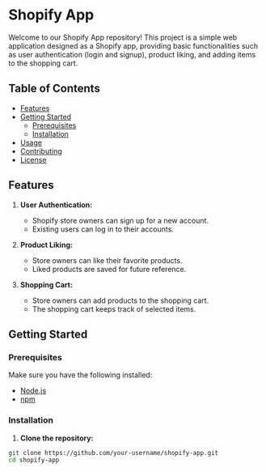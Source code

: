 # Shopify App

Welcome to our Shopify App repository! This project is a simple web application designed as a Shopify app, providing basic functionalities such as user authentication (login and signup), product liking, and adding items to the shopping cart.

## Table of Contents

- [Features](#features)
- [Getting Started](#getting-started)
  - [Prerequisites](#prerequisites)
  - [Installation](#installation)
- [Usage](#usage)
- [Contributing](#contributing)
- [License](#license)

## Features

1. **User Authentication:**
   - Shopify store owners can sign up for a new account.
   - Existing users can log in to their accounts.

2. **Product Liking:**
   - Store owners can like their favorite products.
   - Liked products are saved for future reference.

3. **Shopping Cart:**
   - Store owners can add products to the shopping cart.
   - The shopping cart keeps track of selected items.

## Getting Started

### Prerequisites

Make sure you have the following installed:

- [Node.js](https://nodejs.org/)
- [npm](https://www.npmjs.com/)

### Installation

1. **Clone the repository:**

```bash
git clone https://github.com/your-username/shopify-app.git
cd shopify-app
```

